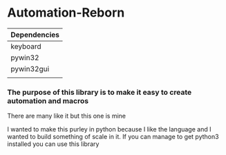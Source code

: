 # Automation-Reborn

| Dependencies 	|
|--------------	|
| keyboard     	|
| pywin32      	|
| pywin32gui   	|
|              	|

<h3>The purpose of this library is to make it easy to create automation and macros</h3>
<p>There are many like it but this one is mine</p>

I wanted to make this purley in python because I like the language and I wanted to build something of scale in it.
If you can manage to get python3 installed you can use this library
